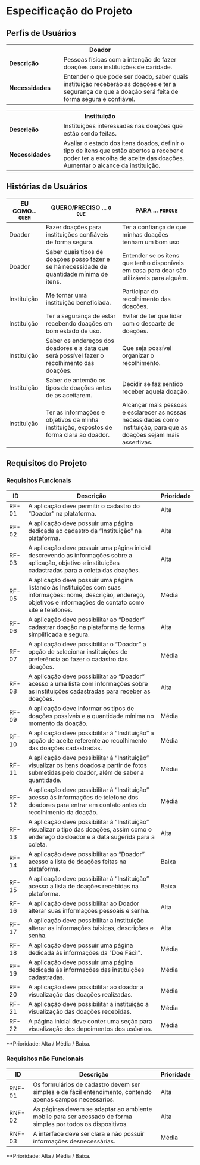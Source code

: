 # Especificação do Projeto

## Perfis de Usuários

<table>
  <tbody>
    <tr align=center>
      <th colspan="2">Doador</th>
    </tr>
    <tr>
      <td width="150px"><b>Descrição</b></td>
      <td width="600px">Pessoas físicas com a intenção de fazer doações para instituições de caridade. </td>
    </tr>
    <tr>
      <td><b>Necessidades</b></td>
      <td>Entender o que pode ser doado, saber quais instituição receberão as doações e ter a segurança de que a doação será feita de forma segura e confiável. </td>
    </tr>
  </tbody>
</table>

<table>
  <tbody>
    <tr align=center>
      <th colspan="2">Instituição</th>
    </tr>
    <tr>
      <td width="150px"><b>Descrição</b></td>
      <td width="600px">Instituições interessadas nas doações que estão sendo feitas. </td>
    </tr>
    <tr>
      <td><b>Necessidades</b></td>
      <td>Avaliar o estado dos itens doados, definir o tipo de itens que estão abertos a receber e poder ter a escolha de aceite das doações. Aumentar o alcance da instituição. </td>
    </tr>
  </tbody>
</table>


## Histórias de Usuários

|EU COMO... `QUEM`   | QUERO/PRECISO ... `O QUE` |PARA ... `PORQUE`                 |
|--------------------|---------------------------|----------------------------------|
| Doador | Fazer doações para instituições confiáveis de forma segura. | Ter a confiança de que minhas doações tenham um bom uso |
| Doador | Saber quais tipos de doações posso fazer e se há necessidade de quantidade mínima de itens. | Entender se os itens que tenho disponíveis em casa para doar são utilizáveis para alguém. |
|Instituição | Me tornar uma instituição beneficiada. | Participar do recolhimento das doações. |
|Instituição | Ter a segurança de estar recebendo doações em bom estado de uso. | Evitar de ter que lidar com o descarte de doações. |
|Instituição | Saber os endereços dos doadores e a data que será possível fazer o recolhimento das doações. | Que seja possível organizar o recolhimento. |
|Instituição | Saber de antemão os tipos de doações antes de as aceitarem. | Decidir se faz sentido receber aquela doação. |
|Instituição | Ter as informações e objetivos da minha instituição, expostos de forma clara ao doador. | Alcançar mais pessoas e esclarecer as nossas necessidades como instituição, para que as doações sejam mais assertivas. |

## Requisitos do Projeto

### Requisitos Funcionais

|ID    | Descrição                | Prioridade |
|-------|---------------------------------|----|
| RF-01 |  A aplicação deve permitir o cadastro do “Doador” na plataforma. | Alta | 
| RF- 02 | A aplicação deve possuir uma página dedicada ao cadastro da “Instituição” na plataforma. | Alta |
| RF-03 | A aplicação deve possuir uma página inicial descrevendo as informações sobre a aplicação, objetivo e instituições cadastradas para a coleta das doações. | Alta |
| RF-05 | A aplicação deve possuir uma página listando às Instituições com suas informações: nome, descrição, endereço, objetivos e informações de contato como site e telefones. | Média |
| RF-06 | A aplicação deve possibilitar ao “Doador” cadastrar doação na plataforma de forma simplificada e segura. | Alta |
| RF-07 | A aplicação deve possibilitar o “Doador” a opção de selecionar instituições de preferência ao fazer o cadastro das doações. | Média |
| RF-08 | A aplicação deve possibilitar ao “Doador” acesso a uma lista com informações sobre as instituições cadastradas para receber as doações. | Alta |
| RF-09 | A aplicação deve informar os tipos de doações possíveis e a quantidade mínima no momento da doação. | Média |
| RF- 10 | A aplicação deve possibilitar à “Instituição” a opção de aceite referente ao recolhimento das doações cadastradas. | Média |
| RF- 11 | A aplicação deve possibilitar à “Instituição” visualizar os itens doados a partir de fotos submetidas pelo doador, além de saber a quantidade. | Média |
| RF- 12 | A aplicação deve possibilitar à “Instituição” acesso às informações de telefone dos doadores para entrar em contato antes do recolhimento da doação. | Média | 
| RF- 13 | A aplicação deve possibilitar à “Instituição” visualizar o tipo das doações, assim como o endereço do doador e a data sugerida para a coleta. | Alta |
| RF- 14 | A aplicação deve possibilitar ao “Doador” acesso a lista de doações feitas na plataforma. | Baixa |
| RF- 15 | A aplicação deve possibilitar à “Instituição” acesso a lista de doações recebidas na plataforma. | Baixa |
| RF-16 | A aplicação deve possibilitar ao Doador alterar suas informações pessoais e senha. | Alta |
| RF-17 | A aplicação deve possibilitar a Instituição alterar as informações básicas, descrições e senha. | Alta |
| RF-18 | A aplicação deve possuir uma página dedicada às informações da "Doe Fácil".  | Média |
| RF-19 | A aplicação deve possuir uma página dedicada às informações das instituições cadastradas.  | Média |
| RF-20 | A aplicação deve possibilitar ao doador a visualização das doações realizadas. | Média |
| RF-21 | A aplicação deve possibilitar a instituição a visualização das doações recebidas. | Média |
| RF-22 | A página inicial deve conter uma seção para visualização dos depoimentos dos usúarios. | Média |


**Prioridade: Alta / Média / Baixa. 

### Requisitos não Funcionais


|ID      | Descrição               |Prioridade |
|--------|-------------------------|----|
| RNF-01 | Os formulários de cadastro devem ser simples e de fácil entendimento, contendo apenas campos necessários. | Alta | 
| RNF-02 | As páginas devem se adaptar ao ambiente mobile para ser acessado de forma simples por todos os dispositivos. | Alta | 
| RNF-03 | A interface deve ser clara e não possuir informações desnecessárias. | Média |

**Prioridade: Alta / Média / Baixa. 

